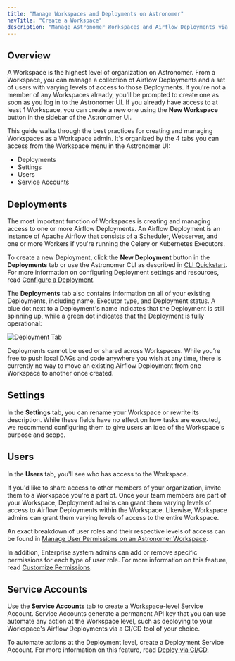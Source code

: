 ```yaml
---
title: "Manage Workspaces and Deployments on Astronomer"
navTitle: "Create a Workspace"
description: "Manage Astronomer Workspaces and Airflow Deployments via the Astronomer UI."
---
```


## Overview

A Workspace is the highest level of organization on Astronomer. From a Workspace, you can manage a collection of Airflow Deployments and a set of users with varying levels of access to those Deployments. If you're not a member of any Workspaces already, you'll be prompted to create one as soon as you log in to the Astronomer UI. If you already have access to at least 1 Workspace, you can create a new one using the **New Workspace** button in the sidebar of the Astronomer UI.

This guide walks through the best practices for creating and managing Workspaces as a Workspace admin. It's organized by the 4 tabs you can access from the Workspace menu in the Astronomer UI:

* Deployments
* Settings
* Users
* Service Accounts

## Deployments

The most important function of Workspaces is creating and managing access to one or more Airflow Deployments. An Airflow Deployment is an instance of Apache Airflow that consists of a Scheduler, Webserver, and one or more Workers if you're running the Celery or Kubernetes Executors.

To create a new Deployment, click the **New Deployment** button in the **Deployments** tab or use the Astronomer CLI as described in [CLI Quickstart](/docs/enterprise/stable/develop/cli-quickstart/). For more information on configuring Deployment settings and resources, read [Configure a Deployment](https://www.astronomer.io/docs/enterprise/v0.23/deploy/configure-deployment).

The **Deployments** tab also contains information on all of your existing Deployments, including name, Executor type, and Deployment status. A blue dot next to a Deployment's name indicates that the Deployment is still spinning up, while a green dot indicates that the Deployment is fully operational:

![Deployment Tab](https://assets2.astronomer.io/main/docs/astronomer-ui/v0.12-deployments.png)

Deployments cannot be used or shared across Workspaces. While you’re free to push local DAGs and code anywhere you wish at any time, there is currently no way to move an existing Airflow Deployment from one Workspace to another once created.

## Settings

In the **Settings** tab, you can rename your Workspace or rewrite its description. While these fields have no effect on how tasks are executed, we recommend configuring them to give users an idea of the Workspace's purpose and scope.

## Users

In the **Users** tab, you'll see who has access to the Workspace.

If you'd like to share access to other members of your organization, invite them to a Workspace you're a part of. Once your team members are part of your Workspace, Deployment admins can grant them varying levels of access to Airflow Deployments within the Workspace. Likewise, Workspace admins can grant them varying levels of access to the entire Workspace.

An exact breakdown of user roles and their respective levels of access can be found in [Manage User Permissions on an Astronomer Workspace](/docs/enterprise/stable/manage-astronomer/workspace-permissions/).

In addition, Enterprise system admins can add or remove specific permissions for each type of user role. For more information on this feature, read [Customize Permissions](https://www.astronomer.io/docs/enterprise/stable/manage-astronomer/manage-platform-users#customize-permissions).

## Service Accounts

Use the **Service Accounts** tab to create a Workspace-level Service Account. Service Accounts generate a permanent API key that you can use automate any action at the Workspace level, such as deploying to your Workspace's Airflow Deployments via a CI/CD tool of your choice.

To automate actions at the Deployment level, create a Deployment Service Account. For more information on this feature, read [Deploy via CI/CD](https://www.astronomer.io/docs/enterprise/stable/deploy/ci-cd).
